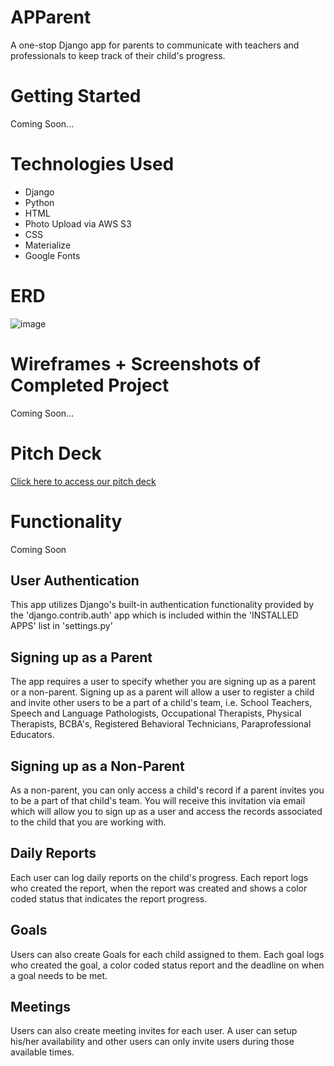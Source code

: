 # APParent
A one-stop Django app for parents to communicate with teachers and professionals to keep track of their child's progress.

# Getting Started
Coming Soon...

# Technologies Used
* Django
* Python
* HTML
* Photo Upload via AWS S3
* CSS
* Materialize
* Google Fonts

# ERD
![image](https://i.imgur.com/bm765lt.png)

# Wireframes + Screenshots of Completed Project
Coming Soon...

# Pitch Deck
[Click here to access our pitch deck](https://docs.google.com/presentation/d/1WUmGvr7uZbOqYtDaF9uMTxjoTmfDJF2cADpD9a2oUGU/edit#slide=id.gcb9a0b074_1_0)

# Functionality
Coming Soon

## User Authentication
This app utilizes Django's built-in authentication functionality provided by the 'django.contrib.auth' app which is included within the 'INSTALLED APPS' list in 'settings.py'

## Signing up as a Parent
The app requires a user to specify whether you are signing up as a parent or a non-parent.  Signing up as a parent will allow a user to register a child and invite other users to be a part of a child's team, i.e. School Teachers, Speech and Language Pathologists, Occupational Therapists, Physical Therapists, BCBA's, Registered Behavioral Technicians, Paraprofessional Educators.

## Signing up as a Non-Parent
As a non-parent, you can only access a child's record if a parent invites you to be a part of that child's team.  You will receive this invitation via email which will allow you to sign up as a user and access the records associated to the child that you are working with.

## Daily Reports
Each user can log daily reports on the child's progress.  Each report logs who created the report, when the report was created and shows a color coded status that indicates the report progress.

## Goals
Users can also create Goals for each child assigned to them.  Each goal logs who created the goal, a color coded status report and the deadline on when a goal needs to be met.

## Meetings
Users can also create meeting invites for each user.  A user can setup his/her availability and other users can only invite users during those available times.






